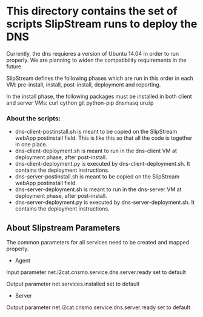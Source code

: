 # This directory contains the set of scripts SlipStream runs to deploy the DNS
Currently, the dns requieres a version of Ubuntu 14.04 in order to run properly. We are planning to widen the compatibility requirements in the future.

SlipStream defines the following phases which are run in this order in each VM:
pre-install, install, post-install, deployment and reporting.

In the install phase, the following packages must be installed in both client and server VMs:
curl
cython
git
python-pip
dnsmasq
unzip

### About the scripts:
* dns-client-postinstall.sh is meant to be copied on the SlipStream webApp postinstall field. This is like this so that all the code is together in one place.
* dns-client-deployment.sh is meant to run in the dns-client VM at deployment phase, after post-install.
* dns-client-deployment.py is executed by dns-client-deployment.sh. It contains the deployment instructions.
* dns-server-postinstall.sh is meant to be copied on the SlipStream webApp postinstall field. 
* dns-server-deployment.sh is meant to run in the dns-server VM at deployment phase, after post-install.
* dns-server-deployment.py is executed by dns-server-deployment.sh. It contains the deployment instructions.

## About Slipstream Parameters
The common parameters for all services need to be created and mapped properly.

* Agent

Input parameter net.i2cat.cnsmo.service.dns.server.ready set to default

Output parameter net.services.installed	set to default

* Server

Output parameter net.i2cat.cnsmo.service.dns.server.ready set to default

